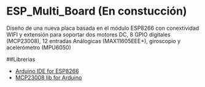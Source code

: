 # ESP_Multi_Board (En constucción)
Diseño de una nueva placa basada en el módulo ESP8266 con conextividad WIFI y extensión para soportar dos motores DC, 8 GPIO digitales (MCP23008), 12 entradas Análogicas (MAX11605EEE+), giroscopio y acelerómetro (MPU6050)

##Librerias
+ [Arduino IDE for ESP8266](http://www.arduinesp.com/ "ArduinESP")
+ [MCP23008 lib for Arduino](https://github.com/adafruit/Adafruit-MCP23008-library "MCP23008 library")
